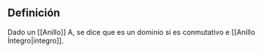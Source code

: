 
## Definición

Dado un [[Anillo]] A, se dice que es un dominio si es conmutativo e [[Anillo Íntegro|íntegro]].